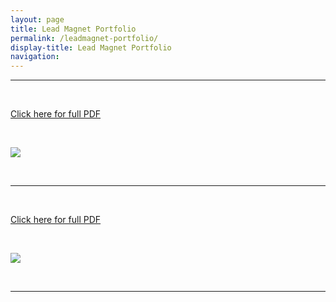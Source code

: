 ```yaml
---
layout: page
title: Lead Magnet Portfolio
permalink: /leadmagnet-portfolio/
display-title: Lead Magnet Portfolio
navigation: 
---
```


---

&nbsp;

<a href="http://www.jamesmathison.co.uk/portfolio/5-Email-Autoresponders-Every-Business-Needs.pdf">Click here for full PDF</a>

&nbsp;

<img src="http://www.jamesmathison.co.uk/portfolio/mirasee-content-upgrade-cover.png">

&nbsp;

---

&nbsp;

<a href="http://www.jamesmathison.co.uk/portfolio/Oleg-Freelance-Productivity-Printable-Cheatsheet.pdf">Click here for full PDF</a>

&nbsp;

<img src="http://www.jamesmathison.co.uk/portfolio/oleg-content-upgrade-cover.png">

&nbsp;

---
